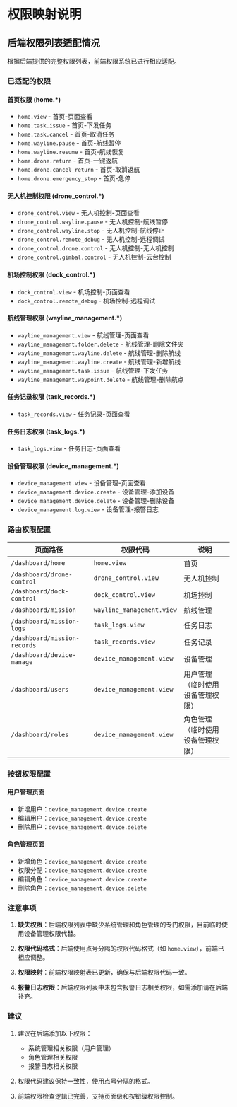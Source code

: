 # 权限映射说明

## 后端权限列表适配情况

根据后端提供的完整权限列表，前端权限系统已进行相应适配。

### 已适配的权限

#### 首页权限 (home.*)
- `home.view` - 首页-页面查看
- `home.task.issue` - 首页-下发任务
- `home.task.cancel` - 首页-取消任务
- `home.wayline.pause` - 首页-航线暂停
- `home.wayline.resume` - 首页-航线恢复
- `home.drone.return` - 首页-一键返航
- `home.drone.cancel_return` - 首页-取消返航
- `home.drone.emergency_stop` - 首页-急停

#### 无人机控制权限 (drone_control.*)
- `drone_control.view` - 无人机控制-页面查看
- `drone_control.wayline.pause` - 无人机控制-航线暂停
- `drone_control.wayline.stop` - 无人机控制-航线停止
- `drone_control.remote_debug` - 无人机控制-远程调试
- `drone_control.drone.control` - 无人机控制-无人机控制
- `drone_control.gimbal.control` - 无人机控制-云台控制

#### 机场控制权限 (dock_control.*)
- `dock_control.view` - 机场控制-页面查看
- `dock_control.remote_debug` - 机场控制-远程调试

#### 航线管理权限 (wayline_management.*)
- `wayline_management.view` - 航线管理-页面查看
- `wayline_management.folder.delete` - 航线管理-删除文件夹
- `wayline_management.wayline.delete` - 航线管理-删除航线
- `wayline_management.wayline.create` - 航线管理-新增航线
- `wayline_management.task.issue` - 航线管理-下发任务
- `wayline_management.waypoint.delete` - 航线管理-删除航点

#### 任务记录权限 (task_records.*)
- `task_records.view` - 任务记录-页面查看

#### 任务日志权限 (task_logs.*)
- `task_logs.view` - 任务日志-页面查看

#### 设备管理权限 (device_management.*)
- `device_management.view` - 设备管理-页面查看
- `device_management.device.create` - 设备管理-添加设备
- `device_management.device.delete` - 设备管理-删除设备
- `device_management.log.view` - 设备管理-报警日志

### 路由权限配置

| 页面路径 | 权限代码 | 说明 |
|---------|---------|------|
| `/dashboard/home` | `home.view` | 首页 |
| `/dashboard/drone-control` | `drone_control.view` | 无人机控制 |
| `/dashboard/dock-control` | `dock_control.view` | 机场控制 |
| `/dashboard/mission` | `wayline_management.view` | 航线管理 |
| `/dashboard/mission-logs` | `task_logs.view` | 任务日志 |
| `/dashboard/mission-records` | `task_records.view` | 任务记录 |
| `/dashboard/device-manage` | `device_management.view` | 设备管理 |
| `/dashboard/users` | `device_management.view` | 用户管理（临时使用设备管理权限） |
| `/dashboard/roles` | `device_management.view` | 角色管理（临时使用设备管理权限） |

### 按钮权限配置

#### 用户管理页面
- 新增用户：`device_management.device.create`
- 编辑用户：`device_management.device.create`
- 删除用户：`device_management.device.delete`

#### 角色管理页面
- 新增角色：`device_management.device.create`
- 权限分配：`device_management.device.create`
- 编辑角色：`device_management.device.create`
- 删除角色：`device_management.device.delete`

### 注意事项

1. **缺失权限**：后端权限列表中缺少系统管理和角色管理的专门权限，目前临时使用设备管理权限代替。

2. **权限代码格式**：后端使用点号分隔的权限代码格式（如 `home.view`），前端已相应调整。

3. **权限映射**：前端权限映射表已更新，确保与后端权限代码一致。

4. **报警日志权限**：后端权限列表中未包含报警日志相关权限，如需添加请在后端补充。

### 建议

1. 建议在后端添加以下权限：
   - 系统管理相关权限（用户管理）
   - 角色管理相关权限
   - 报警日志相关权限

2. 权限代码建议保持一致性，使用点号分隔的格式。

3. 前端权限检查逻辑已完善，支持页面级和按钮级权限控制。
